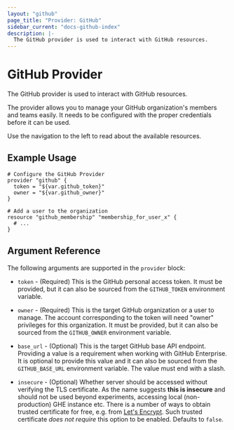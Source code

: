 ```yaml
---
layout: "github"
page_title: "Provider: GitHub"
sidebar_current: "docs-github-index"
description: |-
  The GitHub provider is used to interact with GitHub resources.
---
```


# GitHub Provider

The GitHub provider is used to interact with GitHub resources.

The provider allows you to manage your GitHub organization's members and teams easily.
It needs to be configured with the proper credentials before it can be used.

Use the navigation to the left to read about the available resources.

## Example Usage

```hcl
# Configure the GitHub Provider
provider "github" {
  token = "${var.github_token}"
  owner = "${var.github_owner}"
}

# Add a user to the organization
resource "github_membership" "membership_for_user_x" {
  # ...
}
```

## Argument Reference

The following arguments are supported in the `provider` block:

* `token` - (Required) This is the GitHub personal access token. It must be provided, but
  it can also be sourced from the `GITHUB_TOKEN` environment variable.

* `owner` - (Required) This is the target GitHub organization or a user to manage. The account
  corresponding to the token will need "owner" privileges for this organization. It must be provided, but
  it can also be sourced from the `GITHUB_OWNER` environment variable.

* `base_url` - (Optional) This is the target GitHub base API endpoint. Providing a value is a
  requirement when working with GitHub Enterprise.  It is optional to provide this value and
  it can also be sourced from the `GITHUB_BASE_URL` environment variable.  The value must end with a slash.

* `insecure` - (Optional) Whether server should be accessed without verifying the TLS certificate.
  As the name suggests **this is insecure** and should not be used beyond experiments,
  accessing local (non-production) GHE instance etc.
  There is a number of ways to obtain trusted certificate for free, e.g. from [Let's Encrypt](https://letsencrypt.org/).
  Such trusted certificate *does not require* this option to be enabled.
  Defaults to `false`.
